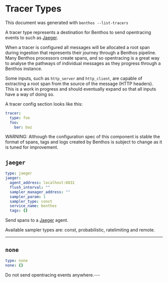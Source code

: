 Tracer Types
============

This document was generated with `benthos --list-tracers`

A tracer type represents a destination for Benthos to send opentracing events to
such as [Jaeger](https://www.jaegertracing.io/).

When a tracer is configured all messages will be allocated a root span during
ingestion that represents their journey through a Benthos pipeline. Many Benthos
processors create spans, and so opentracing is a great way to analyse the
pathways of individual messages as they progress through a Benthos instance.

Some inputs, such as `http_server` and `http_client`, are capable of
extracting a root span from the source of the message (HTTP headers). This is
a work in progress and should eventually expand so that all inputs have a way of
doing so.

A tracer config section looks like this:

``` yaml
tracer:
  type: foo
  foo:
    bar: baz
```

WARNING: Although the configuration spec of this component is stable the format
of spans, tags and logs created by Benthos is subject to change as it is tuned
for improvement.

## `jaeger`

``` yaml
type: jaeger
jaeger:
  agent_address: localhost:6831
  flush_interval: ""
  sampler_manager_address: ""
  sampler_param: 1
  sampler_type: const
  service_name: benthos
  tags: {}
```

Send spans to a [Jaeger](https://www.jaegertracing.io/) agent.

Available sampler types are: const, probabilistic, ratelimiting and remote.

---
## `none`

``` yaml
type: none
none: {}
```

Do not send opentracing events anywhere.---

